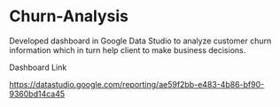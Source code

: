 # Churn-Analysis

Developed dashboard in Google Data Studio to analyze customer churn information which in turn help client to make business decisions.

Dashboard Link

https://datastudio.google.com/reporting/ae59f2bb-e483-4b86-bf90-9360bd14ca45

